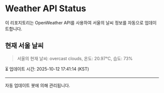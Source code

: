 
# Weather API Status

이 리포지토리는 OpenWeather API를 사용하여 서울의 날씨 정보를 자동으로 업데이트합니다.

## 현재 서울 날씨
> 서울의 현재 날씨: overcast clouds, 온도: 20.97°C, 습도: 73%

⏳ 업데이트 시간: 2025-10-12 17:41:14 (KST)

---
자동 업데이트 봇에 의해 관리됩니다.

